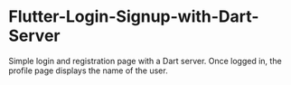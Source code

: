 # Flutter-Login-Signup-with-Dart-Server

Simple login and registration page with a Dart server. Once logged in, the profile page displays the name of the user.
